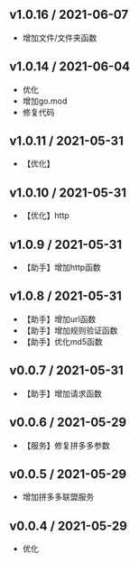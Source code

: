 ## v1.0.16 / 2021-06-07

- 增加文件/文件夹函数

## v1.0.14 / 2021-06-04

- 优化
- 增加go.mod
- 修复代码

## v1.0.11 / 2021-05-31

- 【优化】

## v1.0.10 / 2021-05-31

- 【优化】http

## v1.0.9 / 2021-05-31

- 【助手】增加http函数

## v1.0.8 / 2021-05-31

- 【助手】增加url函数
- 【助手】增加规则验证函数
- 【助手】优化md5函数

## v0.0.7 / 2021-05-31

- 【助手】增加请求函数

## v0.0.6 / 2021-05-29

- 【服务】修复拼多多参数

## v0.0.5 / 2021-05-29

- 增加拼多多联盟服务

## v0.0.4 / 2021-05-29

- 优化
